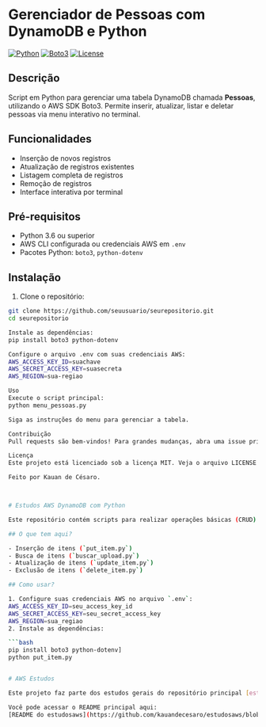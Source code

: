 # Gerenciador de Pessoas com DynamoDB e Python

[![Python](https://img.shields.io/badge/python-3.12-blue.svg)](https://www.python.org/)
[![Boto3](https://img.shields.io/badge/boto3-aws--sdk-green.svg)](https://boto3.amazonaws.com/v1/documentation/api/latest/index.html)
[![License](https://img.shields.io/badge/license-MIT-green.svg)](LICENSE)

## Descrição

Script em Python para gerenciar uma tabela DynamoDB chamada **Pessoas**, utilizando o AWS SDK Boto3. Permite inserir, atualizar, listar e deletar pessoas via menu interativo no terminal.

## Funcionalidades

- Inserção de novos registros
- Atualização de registros existentes
- Listagem completa de registros
- Remoção de registros
- Interface interativa por terminal

## Pré-requisitos

- Python 3.6 ou superior
- AWS CLI configurada ou credenciais AWS em `.env`
- Pacotes Python: `boto3`, `python-dotenv`

## Instalação

1. Clone o repositório:

```bash
git clone https://github.com/seuusuario/seurepositorio.git
cd seurepositorio

Instale as dependências:
pip install boto3 python-dotenv

Configure o arquivo .env com suas credenciais AWS:
AWS_ACCESS_KEY_ID=suachave
AWS_SECRET_ACCESS_KEY=suasecreta
AWS_REGION=sua-regiao

Uso
Execute o script principal:
python menu_pessoas.py

Siga as instruções do menu para gerenciar a tabela.

Contribuição
Pull requests são bem-vindos! Para grandes mudanças, abra uma issue primeiro para discutir o que você gostaria de alterar.

Licença
Este projeto está licenciado sob a licença MIT. Veja o arquivo LICENSE para detalhes.

Feito por Kauan de Césaro.



# Estudos AWS DynamoDB com Python

Este repositório contém scripts para realizar operações básicas (CRUD) no Amazon DynamoDB usando Python e boto3.

## O que tem aqui?

- Inserção de itens (`put_item.py`)
- Busca de itens (`buscar_upload.py`)
- Atualização de itens (`update_item.py`)
- Exclusão de itens (`delete_item.py`)

## Como usar?

1. Configure suas credenciais AWS no arquivo `.env`:
AWS_ACCESS_KEY_ID=seu_access_key_id
AWS_SECRET_ACCESS_KEY=seu_secret_access_key
AWS_REGION=sua_regiao
2. Instale as dependências:

```bash
pip install boto3 python-dotenv]
python put_item.py


# AWS Estudos

Este projeto faz parte dos estudos gerais do repositório principal [estudosaws](https://github.com/kauandecesaro/estudosaws).

Você pode acessar o README principal aqui:  
[README do estudosaws](https://github.com/kauandecesaro/estudosaws/blob/main/README.md)